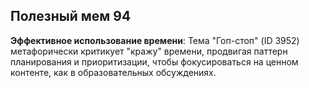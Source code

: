 ## Полезный мем 94

**Эффективное использование времени**: Тема "Гоп-стоп" (ID 3952) метафорически критикует "кражу" времени, продвигая паттерн планирования и приоритизации, чтобы фокусироваться на ценном контенте, как в образовательных обсуждениях.